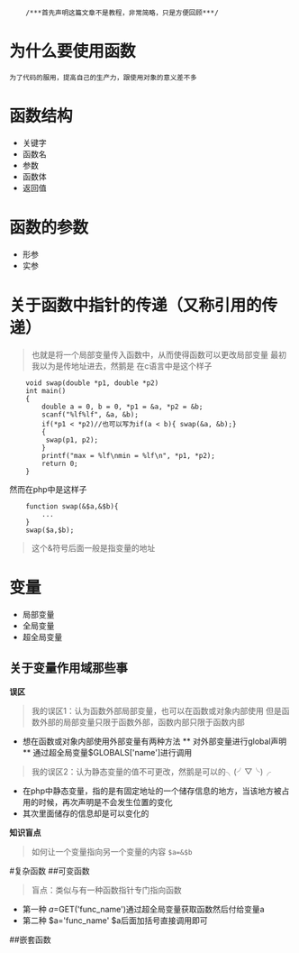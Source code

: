 ```
	/***首先声明这篇文章不是教程，非常简略，只是方便回顾***/
```
# 为什么要使用函数
	为了代码的服用，提高自己的生产力，跟使用对象的意义差不多
# 函数结构 

* 关键字 
* 函数名
* 参数
* 函数体
* 返回值

# 函数的参数

* 形参
* 实参

# 关于函数中指针的传递（又称引用的传递）

> 也就是将一个局部变量传入函数中，从而使得函数可以更改局部变量
> 最初我以为是传地址进去，然鹅是
在c语言中是这个样子
```
	void swap(double *p1, double *p2) 
	int main()
	{
    	double a = 0, b = 0, *p1 = &a, *p2 = &b;
    	scanf("%lf%lf", &a, &b);
    	if(*p1 < *p2)//也可以写为if(a < b){ swap(&a, &b);}
    	{
       	 swap(p1, p2);   
    	}   
    	printf("max = %lf\nmin = %lf\n", *p1, *p2);
    	return 0;
	} 
```
然而在php中是这样子
```
	function swap(&$a,&$b){
		...
	}
	swap($a,$b);
```
> 这个&符号后面一般是指变量的地址
# 变量
*	局部变量 
*	全局变量
*	超全局变量
## 关于变量作用域那些事

**误区**
> 我的误区1：认为函数外部局部变量，也可以在函数或对象内部使用
>但是函数外部的局部变量只限于函数外部，函数内部只限于函数内部

* 想在函数或对象内部使用外部变量有两种方法
** 对外部变量进行global声明
** 通过超全局变量$GLOBALS['name']进行调用

> 我的误区2：认为静态变量的值不可更改，然鹅是可以的╮(╯▽╰)╭

* 在php中静态变量，指的是有固定地址的一个储存信息的地方，当该地方被占用的时候，再次声明是不会发生位置的变化
* 其次里面储存的信息却是可以变化的

**知识盲点**

> 如何让一个变量指向另一个变量的内容
`$a=&$b`

#复杂函数
##可变函数
> 盲点：类似与有一种函数指针专门指向函数

* 第一种 $a=$GET('func_name')通过超全局变量获取函数然后付给变量a
* 第二种 $a='func_name' $a后面加括号直接调用即可

##嵌套函数



